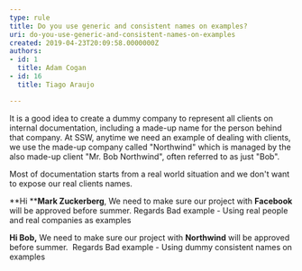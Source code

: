 ```yaml
---
type: rule
title: Do you use generic and consistent names on examples?
uri: do-you-use-generic-and-consistent-names-on-examples
created: 2019-04-23T20:09:58.0000000Z
authors:
- id: 1
  title: Adam Cogan
- id: 16
  title: Tiago Araujo

---
```


 
​It is a good idea to create a dummy company to represent all clients on internal documentation, including a made-up name for the person behind that company. At SSW, anytime we need an example of dealing with clients, we use the made-up company called "Northwind" which is managed by the also made-up​ client "Mr. Bob Northwind", often referred to as just "Bob".
 
Most of documentation starts from a real world situation and we don't want to expose our real clients names.​

**Hi ****Mark Zuckerberg**,
We need to make sure our project with **Facebook** will be approved before summer.
​
Regards
Bad example - Using real people and real companies as examples

**Hi Bob,**
We need to make sure our project with **Northwind** will be approved before summer.
​
Regards
Bad example - Using dummy consistent names on examples​

